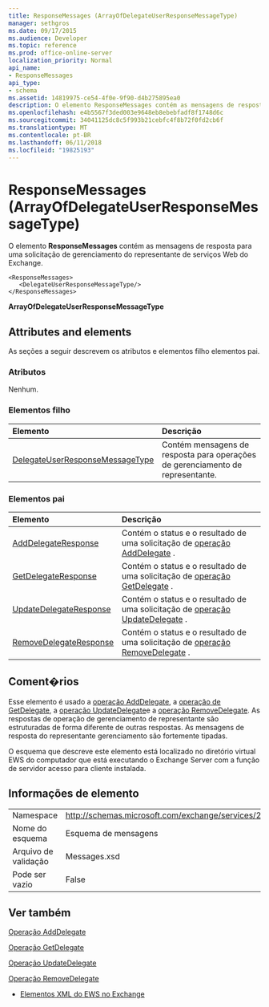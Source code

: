 ```yaml
---
title: ResponseMessages (ArrayOfDelegateUserResponseMessageType)
manager: sethgros
ms.date: 09/17/2015
ms.audience: Developer
ms.topic: reference
ms.prod: office-online-server
localization_priority: Normal
api_name:
- ResponseMessages
api_type:
- schema
ms.assetid: 14819975-ce54-4f0e-9f90-d4b275895ea0
description: O elemento ResponseMessages contém as mensagens de resposta para uma solicitação de gerenciamento do representante de serviços Web do Exchange.
ms.openlocfilehash: e4b5567f3ded003e9648eb8ebebfadf8f1748d6c
ms.sourcegitcommit: 34041125dc8c5f993b21cebfc4f8b72f0fd2cb6f
ms.translationtype: MT
ms.contentlocale: pt-BR
ms.lasthandoff: 06/11/2018
ms.locfileid: "19825193"
---
```

# <a name="responsemessages-arrayofdelegateuserresponsemessagetype"></a>ResponseMessages (ArrayOfDelegateUserResponseMessageType)

O elemento **ResponseMessages** contém as mensagens de resposta para uma solicitação de gerenciamento do representante de serviços Web do Exchange. 
  
```
<ResponseMessages>
   <DelegateUserResponseMessageType/>
</ResponseMessages>
```

 **ArrayOfDelegateUserResponseMessageType**
## <a name="attributes-and-elements"></a>Attributes and elements

As seções a seguir descrevem os atributos e elementos filho elementos pai.
  
### <a name="attributes"></a>Atributos

Nenhum.
  
### <a name="child-elements"></a>Elementos filho

|**Elemento**|**Descrição**|
|:-----|:-----|
|[DelegateUserResponseMessageType](delegateuserresponsemessagetype.md) <br/> |Contém mensagens de resposta para operações de gerenciamento de representante.  <br/> |
   
### <a name="parent-elements"></a>Elementos pai

|**Elemento**|**Descrição**|
|:-----|:-----|
|[AddDelegateResponse](adddelegateresponse.md) <br/> |Contém o status e o resultado de uma solicitação de [operação AddDelegate](adddelegate-operation.md) .  <br/> |
|[GetDelegateResponse](getdelegateresponse.md) <br/> |Contém o status e o resultado de uma solicitação de [operação GetDelegate](getdelegate-operation.md) .  <br/> |
|[UpdateDelegateResponse](updatedelegateresponse.md) <br/> |Contém o status e o resultado de uma solicitação de [operação UpdateDelegate](updatedelegate-operation.md) .  <br/> |
|[RemoveDelegateResponse](removedelegateresponse.md) <br/> |Contém o status e o resultado de uma solicitação de [operação RemoveDelegate](removedelegate-operation.md) .  <br/> |
   
## <a name="remarks"></a>Coment�rios

Esse elemento é usado a [operação AddDelegate](adddelegate-operation.md), a [operação de GetDelegate](getdelegate-operation.md), a [operação UpdateDelegate](updatedelegate-operation.md)e a [operação RemoveDelegate](removedelegate-operation.md). As respostas de operação de gerenciamento de representante são estruturadas de forma diferente de outras respostas. As mensagens de resposta do representante gerenciamento são fortemente tipadas.
  
O esquema que descreve este elemento está localizado no diretório virtual EWS do computador que está executando o Exchange Server com a função de servidor acesso para cliente instalada.
  
## <a name="element-information"></a>Informações de elemento

|||
|:-----|:-----|
|Namespace  <br/> |http://schemas.microsoft.com/exchange/services/2006/messages  <br/> |
|Nome do esquema  <br/> |Esquema de mensagens  <br/> |
|Arquivo de validação  <br/> |Messages.xsd  <br/> |
|Pode ser vazio  <br/> |False  <br/> |
   
## <a name="see-also"></a>Ver também



[Operação AddDelegate](adddelegate-operation.md)
  
[Operação GetDelegate](getdelegate-operation.md)
  
[Operação UpdateDelegate](updatedelegate-operation.md)
  
[Operação RemoveDelegate](removedelegate-operation.md)


- [Elementos XML do EWS no Exchange](ews-xml-elements-in-exchange.md)

